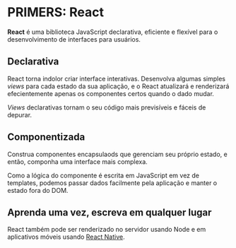 # PRIMERS: React

**React** é uma biblioteca JavaScript declarativa, eficiente e flexível para o desenvolvimento de interfaces para usuários.

## Declarativa

React torna indolor criar interface interativas. Desenvolva algumas simples _views_ para cada estado da sua aplicação, e o React atualizará e renderizará efecientemente apenas os componentes certos quando o dado mudar.

_Views_ declarativas tornam o seu código mais previsíveis e fáceis de depurar.

## Componentizada

Construa componentes encapsulaods que gerenciam seu próprio estado, e então, componha uma interface mais complexa.

Como a lógica do componente é escrita em JavaScript em vez de templates, podemos passar dados facilmente pela aplicação e manter o estado fora do DOM.

## Aprenda uma vez, escreva em qualquer lugar

React também pode ser renderizado no servidor usando Node e em aplicativos móveis usando [React Native](https://facebook.github.io/react-native/).
